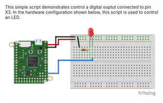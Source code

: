 This simple script demonstrates control a digital ouptut connected to pin X3. In the hardware configuration shown below, this script is used to control an LED.

![Pushbutton Hardware Setup](pyboard_breadboard_LED.png)